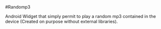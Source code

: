 #Randomp3

Android Widget that simply permit to play a random mp3 contained in the device (Created on purpose without external libraries).